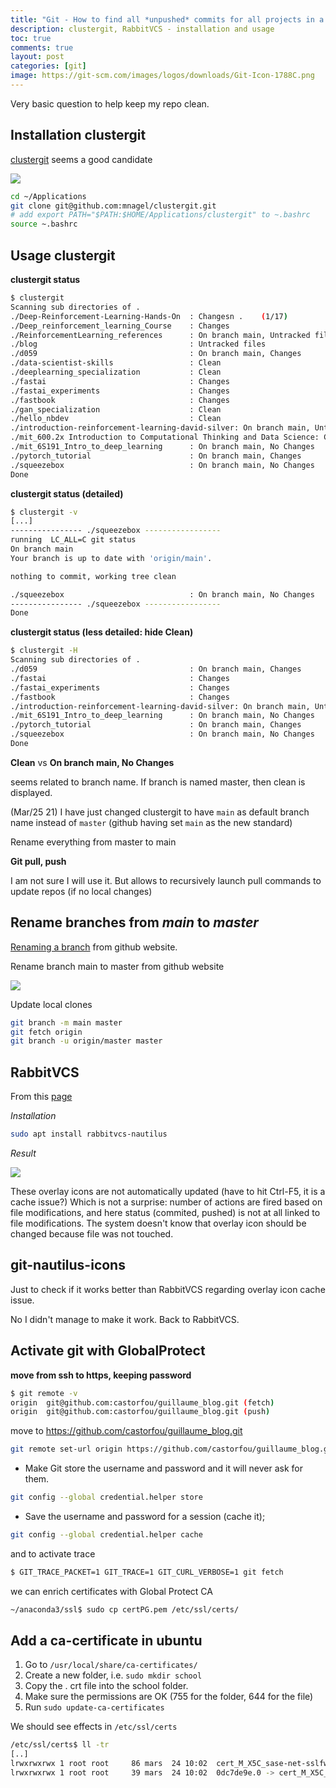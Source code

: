 ```yaml
---
title: "Git - How to find all *unpushed* commits for all projects in a directory?"
description: clustergit, RabbitVCS - installation and usage
toc: true
comments: true
layout: post
categories: [git]
image: https://git-scm.com/images/logos/downloads/Git-Icon-1788C.png
---
```


Very basic question to help keep my repo clean.



## Installation clustergit

[clustergit](https://github.com/mnagel/clustergit) seems a good candidate

![](https://raw.githubusercontent.com/mnagel/clustergit/master/doc/clustergit.png)



```bash
cd ~/Applications
git clone git@github.com:mnagel/clustergit.git
# add export PATH="$PATH:$HOME/Applications/clustergit" to ~.bashrc
source ~.bashrc
```



## Usage clustergit

**clustergit status**

```bash
$ clustergit 
Scanning sub directories of .
./Deep-Reinforcement-Learning-Hands-On  : Changesn .    (1/17)
./Deep_reinforcement_learning_Course    : Changes
./ReinforcementLearning_references      : On branch main, Untracked files
./blog                                  : Untracked files
./d059                                  : On branch main, Changes
./data-scientist-skills                 : Clean
./deeplearning_specialization           : Clean
./fastai                                : Changes
./fastai_experiments                    : Changes
./fastbook                              : Changes
./gan_specialization                    : Clean
./hello_nbdev                           : Clean
./introduction-reinforcement-learning-david-silver: On branch main, Untracked files
./mit_600.2x Introduction to Computational Thinking and Data Science: Clean
./mit_6S191_Intro_to_deep_learning      : On branch main, No Changes
./pytorch_tutorial                      : On branch main, Changes
./squeezebox                            : On branch main, No Changes
Done

```

**clustergit status (detailed)**

```bash
$ clustergit -v
[...]
---------------- ./squeezebox -----------------
running  LC_ALL=C git status
On branch main
Your branch is up to date with 'origin/main'.

nothing to commit, working tree clean

./squeezebox                            : On branch main, No Changes
---------------- ./squeezebox -----------------
Done
```



**clustergit status (less detailed: hide Clean)**

```bash
$ clustergit -H
Scanning sub directories of .
./d059                                  : On branch main, Changes
./fastai                                : Changes
./fastai_experiments                    : Changes
./fastbook                              : Changes
./introduction-reinforcement-learning-david-silver: On branch main, Untracked files
./mit_6S191_Intro_to_deep_learning      : On branch main, No Changes
./pytorch_tutorial                      : On branch main, Changes
./squeezebox                            : On branch main, No Changes
Done
```







**Clean** vs **On branch main, No Changes**

seems related to branch name. If branch is named master, then clean is displayed.

(Mar/25 21) I have just changed clustergit to have `main` as default branch name instead of `master` (github having set `main` as the new standard)

Rename everything from master to main



**Git pull, push**

I am not sure I will use it. But allows to recursively launch pull commands to update repos (if no local changes)



## Rename branches from *main* to *master*

[Renaming a branch](https://docs.github.com/en/github/administering-a-repository/renaming-a-branch) from github website.

Rename branch main to master from github website 

![](https://docs.github.com/assets/images/help/branches/branches-link.png)

Update local clones

```bash
git branch -m main master
git fetch origin
git branch -u origin/master master
```



## RabbitVCS

From this [page](https://www.addictivetips.com/ubuntu-linux-tips/integrate-git-with-gnome-file-manager-on-linux/)

*Installation*

```bash
sudo apt install rabbitvcs-nautilus
```

*Result*

![](https://cloud.addictivetips.com/wp-content/uploads/2018/10/rvcs-update-e1540364222288.png)

These overlay icons are not automatically updated (have to hit Ctrl-F5, it is a cache issue?) Which is not a surprise: number of actions are fired based on file modifications, and here status (commited, pushed) is not at all linked to file modifications. The system doesn't know that overlay icon should be changed because file was not touched.

## git-nautilus-icons

Just to check if it works better than RabbitVCS regarding overlay icon cache issue.

No I didn't manage to make it work. Back to RabbitVCS.



## Activate git with GlobalProtect

**move from ssh to https, keeping password**

```bash
$ git remote -v
origin  git@github.com:castorfou/guillaume_blog.git (fetch)
origin  git@github.com:castorfou/guillaume_blog.git (push)
```

move to https://github.com/castorfou/guillaume_blog.git

```bash
git remote set-url origin https://github.com/castorfou/guillaume_blog.git
```

- Make Git store the username and password and it will never ask for them.

```bash
git config --global credential.helper store
```

- Save the username and password for a session (cache it);

```bash
git config --global credential.helper cache
```



and to activate trace

```bash
$ GIT_TRACE_PACKET=1 GIT_TRACE=1 GIT_CURL_VERBOSE=1 git fetch
```

we can enrich certificates with Global Protect CA

```bash
~/anaconda3/ssl$ sudo cp certPG.pem /etc/ssl/certs/
```



## Add a ca-certificate in ubuntu

1. Go to `/usr/local/share/ca-certificates/`
2. Create a new folder, i.e. `sudo mkdir school`
3. Copy the . crt file into the school folder.
4. Make sure the permissions are OK (755 for the folder, 644 for the file)
5. Run `sudo update-ca-certificates`

We should see effects in `/etc/ssl/certs`

```bash
/etc/ssl/certs$ ll -tr
[..]
lrwxrwxrwx 1 root root     86 mars  24 10:02  cert_M_X5C_sase-net-sslfwd-trust-ca.pem -> /usr/local/share/ca-certificates/globalprotect/cert_M_X5C_sase-net-sslfwd-trust-ca.crt
lrwxrwxrwx 1 root root     39 mars  24 10:02  0dc7de9e.0 -> cert_M_X5C_sase-net-sslfwd-trust-ca.pem
```

